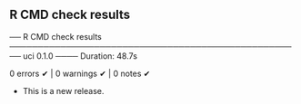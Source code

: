 ## R CMD check results

── R CMD check results ──────────────────────────────────────────────────── uci 0.1.0 ────
Duration: 48.7s

0 errors ✔ | 0 warnings ✔ | 0 notes ✔

* This is a new release.

